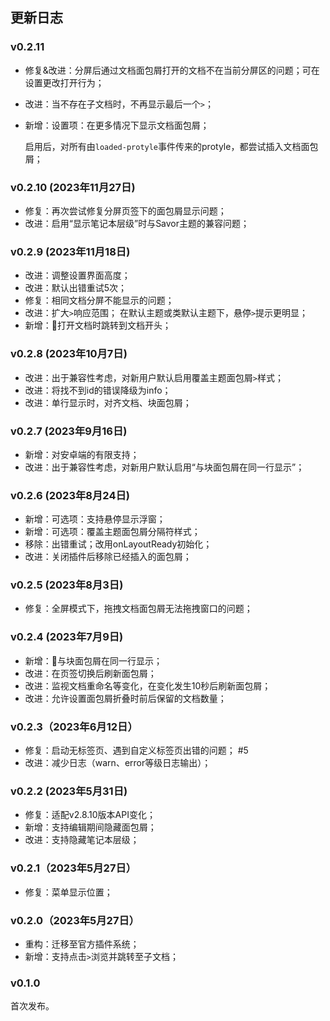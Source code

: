 ## 更新日志

### v0.2.11 
- 修复&改进：分屏后通过文档面包屑打开的文档不在当前分屏区的问题；可在设置更改打开行为；
- 改进：当不存在子文档时，不再显示最后一个`>`；
- 新增：设置项：在更多情况下显示文档面包屑；
  
  启用后，对所有由`loaded-protyle`事件传来的protyle，都尝试插入文档面包屑；

### v0.2.10 (2023年11月27日)
- 修复：再次尝试修复分屏页签下的面包屑显示问题；
- 改进：启用“显示笔记本层级”时与Savor主题的兼容问题；

### v0.2.9 (2023年11月18日)
- 改进：调整设置界面高度；
- 改进：默认出错重试5次；
- 修复：相同文档分屏不能显示的问题；
- 改进：扩大`>`响应范围；
       在默认主题或类默认主题下，悬停`>`提示更明显；
- 新增：🧪打开文档时跳转到文档开头；

### v0.2.8 (2023年10月7日)
- 改进：出于兼容性考虑，对新用户默认启用覆盖主题面包屑`>`样式；
- 改进：将找不到id的错误降级为info；
- 改进：单行显示时，对齐文档、块面包屑；

### v0.2.7 (2023年9月16日)

- 新增：对安卓端的有限支持；
- 改进：出于兼容性考虑，对新用户默认启用“与块面包屑在同一行显示”；

### v0.2.6 (2023年8月24日)

- 新增：可选项：支持悬停显示浮窗；
- 新增：可选项：覆盖主题面包屑分隔符样式；
- 移除：出错重试；改用onLayoutReady初始化；
- 改进：关闭插件后移除已经插入的面包屑；

### v0.2.5 (2023年8月3日)
- 修复：全屏模式下，拖拽文档面包屑无法拖拽窗口的问题；

### v0.2.4 (2023年7月9日)
- 新增：🧪与块面包屑在同一行显示；
- 改进：在页签切换后刷新面包屑；
- 改进：监视文档重命名等变化，在变化发生10秒后刷新面包屑；
- 改进：允许设置面包屑折叠时前后保留的文档数量；

### v0.2.3（2023年6月12日）

- 修复：启动无标签页、遇到自定义标签页出错的问题； #5
- 改进：减少日志（warn、error等级日志输出）；

### v0.2.2 (2023年5月31日)

- 修复：适配v2.8.10版本API变化；
- 新增：支持编辑期间隐藏面包屑；
- 改进：支持隐藏笔记本层级；

### v0.2.1（2023年5月27日）

- 修复：菜单显示位置；

### v0.2.0（2023年5月27日）

- 重构：迁移至官方插件系统；
- 新增：支持点击`>`浏览并跳转至子文档；

### v0.1.0

首次发布。